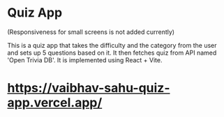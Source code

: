 # Quiz App
(Responsiveness for small screens is not added currently)

This is a quiz app that takes the difficulty and the category from the user and sets up 5 questions based on it. It then fetches quiz from API named 'Open Trivia DB'.
It is implemented using React + Vite.


# https://vaibhav-sahu-quiz-app.vercel.app/
